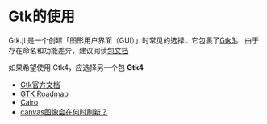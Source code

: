 # Gtk的使用
Gtk.jl 是一个创建「图形用户界面（GUI）」时常见的选择，它包裹了[Gtk3](https://www.gtk.org/)。
由于存在命名和功能差异，建议阅读[包文档](https://docs.juliahub.com/Gtk/Vjnq0/1.2.1/)

如果希望使用 Gtk4，应选择另一个包 **Gtk4**

- [Gtk官方文档](https://www.gtk.org/docs/)
- [GTK Roadmap](https://wiki.gnome.org/Projects/GTK/Roadmap)
- [Cairo](cairo.md)
- [canvas图像会在何时刷新？](https://docs.gtk.org/gtk4/class.DrawingArea.html)

